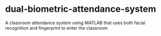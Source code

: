 # dual-biometric-attendance-system
A classroom attendance system using MATLAB that uses both facial recognition and fingerprint to enter the classroom
